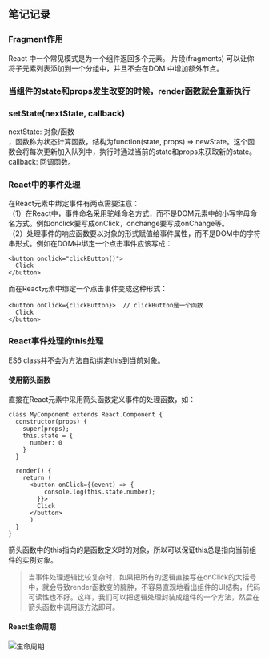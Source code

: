 ## 笔记记录

### Fragment作用
  React 中一个常见模式是为一个组件返回多个元素。 片段(fragments) 可以让你将子元素列表添加到一个分组中，并且不会在DOM 中增加额外节点。

### 当组件的state和props发生改变的时候，render函数就会重新执行

### setState(nextState, callback)
  nextState: 对象/函数<br>，函数称为状态计算函数，结构为function(state, props) => newState。这个函数会将每次更新加入队列中，执行时通过当前的state和props来获取新的state。<br>
  callback: 回调函数。

### React中的事件处理
  在React元素中绑定事件有两点需要注意：<br>
  （1）在React中，事件命名采用驼峰命名方式，而不是DOM元素中的小写字母命名方式。例如onclick要写成onClick，onchange要写成onChange等。<br>
  （2）处理事件的响应函数要以对象的形式赋值给事件属性，而不是DOM中的字符串形式。例如在DOM中绑定一个点击事件应该写成：<br>
  ```
  <button onclick="clickButton()">
    Click
  </button>
  ```
  而在React元素中绑定一个点击事件变成这种形式：
  ```
  <button onClick={clickButton}>  // clickButton是一个函数
    Click
  </button>
  ```

### React事件处理的this处理
  ES6 class并不会为方法自动绑定this到当前对象。
#### 使用箭头函数
  直接在React元素中采用箭头函数定义事件的处理函数，如：
  ```
  class MyComponent extends React.Component {
    constructor(props) {
      super(props);
      this.state = {
        number: 0
      }
    }

    render() {
      return (
        <button onClick={(event) => {
            console.log(this.state.number);
          }}>
          Click
        </button>
        )
    }
  }
  ```
  箭头函数中的this指向的是函数定义时的对象，所以可以保证this总是指向当前组件的实例对象。
  > 当事件处理逻辑比较复杂时，如果把所有的逻辑直接写在onClick的大括号中，就会导致render函数变的臃肿，不容易直观地看出组件的UI结构，代码可读性也不好。这样，我们可以把逻辑处理封装成组件的一个方法，然后在箭头函数中调用该方法即可。
#### React生命周期
  ![生命周期](https://user-gold-cdn.xitu.io/2017/11/11/88e11709488aeea3f9c6595ee4083bf3?imageView2/0/w/1280/h/960/format/webp/ignore-error/1, "React生命周期")